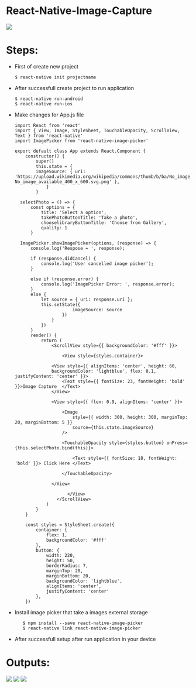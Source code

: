 # React-Native-Image-Capture

![](https://aboutreact.com/wp-content/uploads/2018/07/react_native_camera-1.png)

# Steps:

* First of create new project 
   
      $ react-native init projectname
   
   
* After successfull create project to run application

      $ react-native run-android
      $ react-native run-ios
      
* Make changes for App.js file


      import React from 'react'
      import { View, Image, StyleSheet, TouchableOpacity, ScrollView, Text } from 'react-native'
      import ImagePicker from 'react-native-image-picker'

      export default class App extends React.Component {
          constructor() {
              super()
              this.state = { 
              imageSource: { uri:                       'https://upload.wikimedia.org/wikipedia/commons/thumb/b/ba/No_image_available_400_x_600.svg/2000px-   No_image_available_400_x_600.svg.png' },
                  }
              }

        selectPhoto = () => {
            const options = {
                title: 'Select a option',
                takePhotoButtonTitle: 'Take a photo',
                chooselibraryButtonTitle: 'Choose from Gallery',
                quality: 1
            }

        ImagePicker.showImagePicker(options, (response) => {
            console.log('Respose = ', response);

            if (response.didCancel) {
                console.log('User cancelled image picker');
            }

            else if (response.error) {
                console.log('ImagePicker Error: ', response.error);
            }
            else {
                let source = { uri: response.uri };
                this.setState({
                            imageSource: source
                        })
                    }
                })
            }
            render() {
                return (
                    <ScrollView style={{ backgroundColor: '#fff' }}>

                        <View style={styles.container}>

                    <View style={{ alignItems: 'center', height: 60, 
                    backgroundColor: 'lightblue', flex: 0.1, justifyContent: 'center' }}>
                        <Text style={{ fontSize: 23, fontWeight: 'bold' }}>Image Capture  </Text>
                    </View>

                    <View style={{ flex: 0.9, alignItems: 'center' }}>

                        <Image
                            style={{ width: 300, height: 300, marginTop: 20, marginBottom: 5 }}
                            source={this.state.imageSource}
                        />

                        <TouchableOpacity style={styles.button} onPress={this.selectPhoto.bind(this)}>

                            <Text style={{ fontSize: 18, fontWeight: 'bold' }}> Click Here </Text>

                        </TouchableOpacity>

                    </View>

                          </View>
                      </ScrollView>
                  )
              }
          }

          const styles = StyleSheet.create({
              container: {
                  flex: 1,
                  backgroundColor: '#fff'
              },
              button: {
                  width: 220,
                  height: 50,
                  borderRadius: 7,
                  marginTop: 20,
                  marginBottom: 20,
                  backgroundColor: 'lightblue',
                  alignItems: 'center',
                  justifyContent: 'center'
              },
          })


* Install image picker that take a images external storage

         $ npm install --save react-native-image-picker
         $ react-native link react-native-image-picker


* After successfull setup after run application in your device



# Outputs: 

![](https://firebasestorage.googleapis.com/v0/b/imagestore-b2432.appspot.com/o/Screenshot_2019-03-01-18-51-59.png?alt=media&token=2fae88cf-8dff-4caa-9e03-5783d1462564) ![](https://firebasestorage.googleapis.com/v0/b/imagestore-b2432.appspot.com/o/Screenshot_2019-03-01-18-52-03.png?alt=media&token=e553af92-82e7-4b5f-9e5e-53468367e423)  ![](https://firebasestorage.googleapis.com/v0/b/imagestore-b2432.appspot.com/o/Screenshot_2019-03-01-18-52-53.png?alt=media&token=8011fff1-89d2-41fc-baa3-fd581c486afd)


